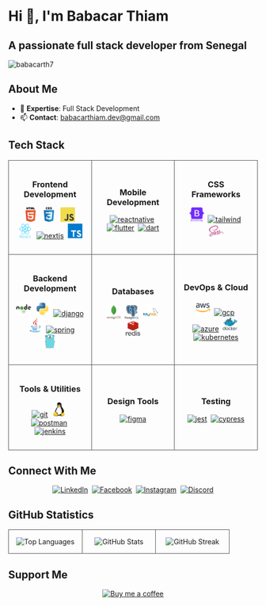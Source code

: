 # Hi 👋, I'm Babacar Thiam
## A passionate full stack developer from Senegal

<p align="left"> <img src="https://komarev.com/ghpvc/?username=babacarth7&label=Profile%20views&color=0e75b6&style=flat" alt="babacarth7" /> </p>

## About Me
- 💬 **Expertise**: Full Stack Development
- 📫 **Contact**: babacarthiam.dev@gmail.com

## Tech Stack

<table style="width: 100%; border-collapse: collapse;">
<tr>
<td align="center" width="33.3%" style="border: 1px solid #555; padding: 15px;">
<h3 align="center">Frontend Development</h3>
<p align="center">
    <a href="https://www.w3.org/html/" target="_blank"><img src="https://raw.githubusercontent.com/devicons/devicon/master/icons/html5/html5-original-wordmark.svg" alt="html5" width="30" height="30"/></a>&nbsp;
    <a href="https://www.w3schools.com/css/"><img src="https://raw.githubusercontent.com/devicons/devicon/master/icons/css3/css3-original-wordmark.svg" alt="css3" width="30" height="30"/></a>&nbsp;
    <a href="https://developer.mozilla.org/en-US/docs/Web/JavaScript"><img src="https://raw.githubusercontent.com/devicons/devicon/master/icons/javascript/javascript-original.svg" alt="javascript" width="30" height="30"/></a>&nbsp;
    <a href="https://reactjs.org/"><img src="https://raw.githubusercontent.com/devicons/devicon/master/icons/react/react-original-wordmark.svg" alt="react" width="30" height="30"/></a>&nbsp;
    <a href="https://nextjs.org/"><img src="https://cdn.worldvectorlogo.com/logos/nextjs-2.svg" alt="nextjs" width="30" height="30"/></a>&nbsp;
    <a href="https://www.typescriptlang.org/"><img src="https://raw.githubusercontent.com/devicons/devicon/master/icons/typescript/typescript-original.svg" alt="typescript" width="30" height="30"/></a>
</p>
</td>
<td align="center" width="33.3%" style="border: 1px solid #555; padding: 15px;">
<h3 align="center">Mobile Development</h3>
<p align="center">
    <a href="https://reactnative.dev/"><img src="https://reactnative.dev/img/header_logo.svg" alt="reactnative" width="30" height="30"/></a>&nbsp;
    <a href="https://flutter.dev"><img src="https://www.vectorlogo.zone/logos/flutterio/flutterio-icon.svg" alt="flutter" width="30" height="30"/></a>&nbsp;
    <a href="https://dart.dev"><img src="https://www.vectorlogo.zone/logos/dartlang/dartlang-icon.svg" alt="dart" width="30" height="30"/></a>
</p>
</td>
<td align="center" width="33.3%" style="border: 1px solid #555; padding: 15px;">
<h3 align="center">CSS Frameworks</h3>
<p align="center">
    <a href="https://getbootstrap.com"><img src="https://raw.githubusercontent.com/devicons/devicon/master/icons/bootstrap/bootstrap-plain-wordmark.svg" alt="bootstrap" width="30" height="30"/></a>&nbsp;
    <a href="https://tailwindcss.com/"><img src="https://www.vectorlogo.zone/logos/tailwindcss/tailwindcss-icon.svg" alt="tailwind" width="30" height="30"/></a>&nbsp;
    <a href="https://sass-lang.com"><img src="https://raw.githubusercontent.com/devicons/devicon/master/icons/sass/sass-original.svg" alt="sass" width="30" height="30"/></a>
</p>
</td>
</tr>

<tr>
<td align="center" width="33.3%" style="border: 1px solid #555; padding: 15px;">
<h3 align="center">Backend Development</h3>
<p align="center">
    <a href="https://nodejs.org"><img src="https://raw.githubusercontent.com/devicons/devicon/master/icons/nodejs/nodejs-original-wordmark.svg" alt="nodejs" width="30" height="30"/></a>&nbsp;
    <a href="https://www.python.org"><img src="https://raw.githubusercontent.com/devicons/devicon/master/icons/python/python-original.svg" alt="python" width="30" height="30"/></a>&nbsp;
    <a href="https://www.djangoproject.com/"><img src="https://cdn.worldvectorlogo.com/logos/django.svg" alt="django" width="30" height="30"/></a>&nbsp;
    <a href="https://www.java.com"><img src="https://raw.githubusercontent.com/devicons/devicon/master/icons/java/java-original.svg" alt="java" width="30" height="30"/></a>&nbsp;
    <a href="https://spring.io/"><img src="https://www.vectorlogo.zone/logos/springio/springio-icon.svg" alt="spring" width="30" height="30"/></a>&nbsp;
    <a href="https://golang.org"><img src="https://raw.githubusercontent.com/devicons/devicon/master/icons/go/go-original.svg" alt="go" width="30" height="30"/></a>
</p>
</td>
<td align="center" width="33.3%" style="border: 1px solid #555; padding: 15px;">
<h3 align="center">Databases</h3>
<p align="center">
    <a href="https://www.mongodb.com/"><img src="https://raw.githubusercontent.com/devicons/devicon/master/icons/mongodb/mongodb-original-wordmark.svg" alt="mongodb" width="30" height="30"/></a>&nbsp;
    <a href="https://www.postgresql.org"><img src="https://raw.githubusercontent.com/devicons/devicon/master/icons/postgresql/postgresql-original-wordmark.svg" alt="postgresql" width="30" height="30"/></a>&nbsp;
    <a href="https://www.mysql.com/"><img src="https://raw.githubusercontent.com/devicons/devicon/master/icons/mysql/mysql-original-wordmark.svg" alt="mysql" width="30" height="30"/></a>&nbsp;
    <a href="https://redis.io"><img src="https://raw.githubusercontent.com/devicons/devicon/master/icons/redis/redis-original-wordmark.svg" alt="redis" width="30" height="30"/></a>
</p>
</td>
<td align="center" width="33.3%" style="border: 1px solid #555; padding: 15px;">
<h3 align="center">DevOps & Cloud</h3>
<p align="center">
    <a href="https://aws.amazon.com"><img src="https://raw.githubusercontent.com/devicons/devicon/master/icons/amazonwebservices/amazonwebservices-original-wordmark.svg" alt="aws" width="30" height="30"/></a>&nbsp;
    <a href="https://cloud.google.com"><img src="https://www.vectorlogo.zone/logos/google_cloud/google_cloud-icon.svg" alt="gcp" width="30" height="30"/></a>&nbsp;
    <a href="https://azure.microsoft.com"><img src="https://www.vectorlogo.zone/logos/microsoft_azure/microsoft_azure-icon.svg" alt="azure" width="30" height="30"/></a>&nbsp;
    <a href="https://www.docker.com/"><img src="https://raw.githubusercontent.com/devicons/devicon/master/icons/docker/docker-original-wordmark.svg" alt="docker" width="30" height="30"/></a>&nbsp;
    <a href="https://kubernetes.io"><img src="https://www.vectorlogo.zone/logos/kubernetes/kubernetes-icon.svg" alt="kubernetes" width="30" height="30"/></a>
</p>
</td>
</tr>

<tr>
<td align="center" width="33.3%" style="border: 1px solid #555; padding: 15px;">
<h3 align="center">Tools & Utilities</h3>
<p align="center">
    <a href="https://git-scm.com/"><img src="https://www.vectorlogo.zone/logos/git-scm/git-scm-icon.svg" alt="git" width="30" height="30"/></a>&nbsp;
    <a href="https://www.linux.org/"><img src="https://raw.githubusercontent.com/devicons/devicon/master/icons/linux/linux-original.svg" alt="linux" width="30" height="30"/></a>&nbsp;
    <a href="https://postman.com"><img src="https://www.vectorlogo.zone/logos/getpostman/getpostman-icon.svg" alt="postman" width="30" height="30"/></a>&nbsp;
    <a href="https://www.jenkins.io"><img src="https://www.vectorlogo.zone/logos/jenkins/jenkins-icon.svg" alt="jenkins" width="30" height="30"/></a>
</p>
</td>
<td align="center" width="33.3%" style="border: 1px solid #555; padding: 15px;">
<h3 align="center">Design Tools</h3>
<p align="center">
    <a href="https://www.figma.com/"><img src="https://www.vectorlogo.zone/logos/figma/figma-icon.svg" alt="figma" width="30" height="30"/></a>
</p>
</td>
<td align="center" width="33.3%" style="border: 1px solid #555; padding: 15px;">
<h3 align="center">Testing</h3>
<p align="center">
    <a href="https://jestjs.io"><img src="https://www.vectorlogo.zone/logos/jestjsio/jestjsio-icon.svg" alt="jest" width="30" height="30"/></a>&nbsp;
    <a href="https://www.cypress.io"><img src="https://raw.githubusercontent.com/simple-icons/simple-icons/6e46ec1fc23b60c8fd0d2f2ff46db82e16dbd75f/icons/cypress.svg" alt="cypress" width="30" height="30"/></a>
</p>
</td>
</tr>
</table>

## Connect With Me
<p align="center">
    <a href="https://linkedin.com/in/babacar-thiam-857a3a139/"><img src="https://raw.githubusercontent.com/rahuldkjain/github-profile-readme-generator/master/src/images/icons/Social/linked-in-alt.svg" alt="LinkedIn" height="25" width="35"/></a>&nbsp;
    <a href="https://www.facebook.com/profile.php?id=61550810383877"><img src="https://raw.githubusercontent.com/rahuldkjain/github-profile-readme-generator/master/src/images/icons/Social/facebook.svg" alt="Facebook" height="25" width="35"/></a>&nbsp;
    <a href="https://instagram.com/babacarth7"><img src="https://raw.githubusercontent.com/rahuldkjain/github-profile-readme-generator/master/src/images/icons/Social/instagram.svg" alt="Instagram" height="25" width="35"/></a>&nbsp;
    <a href="https://discord.gg/babacar_thiam"><img src="https://raw.githubusercontent.com/rahuldkjain/github-profile-readme-generator/master/src/images/icons/Social/discord.svg" alt="Discord" height="25" width="35"/></a>
</p>

## GitHub Statistics
<table style="width: 100%; border-collapse: collapse;">
<tr>
<td align="center" width="33.3%" style="border: 1px solid #555; padding: 15px;">
    <img src="https://github-readme-stats.vercel.app/api/top-langs?username=babacarth7&show_icons=true&locale=en&layout=compact&theme=radical" alt="Top Languages" />
</td>
<td align="center" width="33.3%" style="border: 1px solid #555; padding: 15px;">
    <img src="https://github-readme-stats.vercel.app/api?username=babacarth7&show_icons=true&theme=radical" alt="GitHub Stats" />
</td>
<td align="center" width="33.3%" style="border: 1px solid #555; padding: 15px;">
    <img src="https://github-readme-streak-stats.herokuapp.com/?user=babacarth7&theme=radical" alt="GitHub Streak" />
</td>
</tr>
</table>

## Support Me
<p align="center">
    <a href="https://www.buymeacoffee.com/babacarth7">
        <img src="https://cdn.buymeacoffee.com/buttons/v2/default-yellow.png" height="45" width="180" alt="Buy me a coffee"/>
    </a>
</p>
